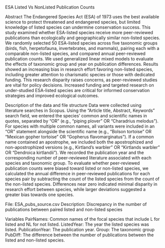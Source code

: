 ESA Listed Vs NonListed Publication Counts

Abstract
The Endangered Species Act (ESA) of 1973 uses the best available science to protect threatened and endangered species, but limited knowledge of listed species can undermine conservation success. This study examined whether ESA-listed species receive more peer-reviewed publications than ecologically and geographically similar non-listed species. We randomly selected 50 ESA-listed species across five taxonomic groups (birds, fish, herpetofauna, invertebrates, and mammals), pairing each with a comparable non-listed species, and compared annual peer-reviewed publication counts. We used generalized linear mixed models to evaluate the effects of taxonomic group and year on publication differences. Results showed an increasing bias in research effort favoring non-listed species, including greater attention to charismatic species or those with dedicated funding. This research disparity raises concerns, as peer-reviewed studies are vital for policy decisions. Increased funding and targeted research on under-studied ESA-listed species are critical for informed conservation strategies and improved ecological outcomes.

Description of the data and file structure
Data were collected using literature searches in Scopus. Using the “Article title, Abstract, Keywords” search field, we entered the species’ common and scientific names in quotes, separated by “OR” (e.g., “piping plover” OR “Charadrius melodus”). For species with multiple common names, all variants were included in an “OR” statement alongside the scientific name (e.g., “Bolson tortoise” OR “Mexican gopher tortoise” OR “Gopherus flavomarginatus”). If a common name contained an apostrophe, we included both the apostrophized and non-apostrophized versions (e.g., Kirtland’s warbler” OR “Kirtlands warbler” OR “Dendroica kirtlandii”). We recorded the publication year and the corresponding number of peer-reviewed literature associated with each species and taxonomic group. To evaluate whether peer-reviewed publication counts were biased toward listed or non-listed species, we calculated the annual difference in peer-reviewed publications for each species pair by subtracting the count of the listed species from the count of the non-listed species. Differences near zero indicated minimal disparity in research effort between species, while larger deviations suggested a greater bias towards one species.

File: ESA_pubs_source.csv
Description:  Discrepancy in the number of publications between paired listed and non-listed species 

Variables
PairNames: Common names of the focal species that include L for listed and NL for not listed.
ListedYear: The year the listed species was listed.
PublicationYear: The publication year.
Group: The taxonomic group
PubDiff: The difference between the number of publications between the listed and non-listed species.
